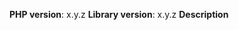 **PHP version**: x.y.z
**Library version**: x.y.z
**Description**
<!--
- please provide description of the issue. In case of bug report, please provide the necessary steps to reproduce.
- For merchant specific requests, please use https://support.adyen.com
-->
